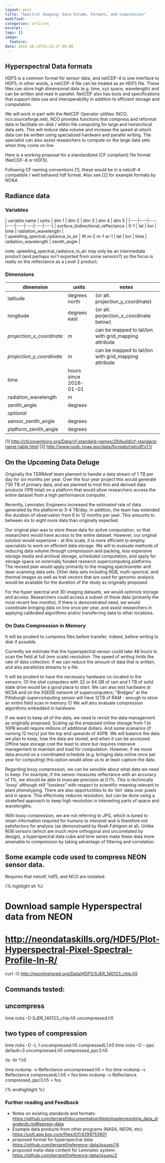 ```yaml
---
layout: post
title: "Spectral Imaging: Data Volume, Formats, and Compression"
modified:
categories: articles
excerpt:
tags: []
image:
  feature:
date: 2015-10-13T22:22:27-05:00
---
```


## Hyperspectral Data formats
 
HDF5 is a common format for sensor data, and netCDF-4 is one interface to HDF5; in other words, a netCDF-4 file can be treated as an HDF5 file.  These files can store high dimensional data (e.g. time, xyz space, wavelength) and can be written and read in parallel. NetCDF also has tools and specifications that support data use and interoperability in addition to efficient storage and computation.

We will work in part with the NetCDF Operator utilities (NCO, nco.sourceforge.net).
NCO provides functions that compress and reformat data in facilitate on-disk / within file computing for large and heirarchical data sets. This will reduce data volume and increase the speed at which data can be written using specialized hardware and parallel writing. The specialist can also assist researchers to compute on the large data sets when they come on line.

Here is a working proposal for a standardized (CF compliant) file format (NetCDF-4 or HDF5).

Following CF naming conventions [1], these would be in a netcdf-4 compatible / well behaved hdf format. Also see [2] for example formats by NOAA

## Radiance data

### Variables

| variable name | units | dim 1 | dim 2 | dim 3 | dim 4 | dim 5 |
|----|----|----|----|----|----|----|----|
| surface_bidirectional_reflectance   |  0-1 |  lat   | lon   | time   |  radiation_wavelength |  
| upwelling_spectral_radiance_in_air | W m-2 m-1 sr-1 |  lat   | lon   | time   |  radiation_wavelength | zenith_angle |

note: upwelling_spectral_radiance_in_air may only be an intermediate product (and perhaps isn't exported from some sensors?) so the focus is really on the reflectance as a Level 2 product.


### Dimensions 

| dimension | units |  notes |
|----|----|---| 
| latitude | degrees north |   (or alt. projection_y_coordinate) | 
| longitude | degrees east |  (or alt. porjection_x_coordinate below)|
| _projection_x_coordinate_ | m | can be mapped to lat/lon with grid_mapping attribute |
| _projection_y_coordinate_ | m |   can be mapped to lat/lon with grid_mapping attribute | 
| time | hours since 2016-01-01|  
| radiation_wavelength | m  |
| zenith_angle | degrees |
|  _optional_  |    |
|  sensor_zenith_angle | degrees |
|  platform_zenith_angle | degrees  |  

[1] http://cfconventions.org/Data/cf-standard-names/29/build/cf-standard-name-table.html
[2] http://www.nodc.noaa.gov/data/formats/netcdf/v1.1/


## On the Upcoming Data Deluge

Originally the TERRAref team planned to handle a data stream of 1 TB per day for six months per year.
Over the four year project this would generate 730 TB of primary data, and we planned to host this and derived data products (1PB total) on a platform that would allow researchers access the entire dataset from a high performance computer.

Recently, Lemnatec Engineers increased the estimated rate of data generated by the platform to 3-4 TB/day. In addition, the team has extended the duration of observation from 6 to 12 months per year. This amounts to between six to eight more data than originally expected. 

Our original plan was to store these data for active computation, so that researchers would have access to the entire dataset. However, our original solution would expensive - at this scale, it is more efficient to employ specialists to work on efficient data storage.
We will to evaluate methods of reducing data volume through compression and packing, less expensive storage media and archival storage, scheduled computation, and apply for storage space on externally funded research supercomputing platforms.
The revised plan would apply primarily to the imaging spectrometer and laser scanning data sets. Other data sets including RGB, multi-spectral, and thermal images as well as trait vectors that are used for genomic analysis would be available for the duration of the study as originally proposed.
 
For the hyper spectral and 3D imaging datasets, we would optimize storage and access. Researchers could access a subset of these data (primarily the most recent few months). If there is demonstrated need, we would coordinate bringing data on line once per year, and assist researchers in applying calibrated algorithms and/or transferring data to other locations.

### On Data Compression in Memory

It will be prudent to compress files before transfer, indeed, before writing to disk if possible.

Currently we estimate that the hyperspectral sensor could take 48 hours to scan the field at full (mm scale) resolution. The speed of writing limits the rate of data collection.
If we can reduce the amount of data that is written, and also parallelize streams to a file.

It will be prudent to have the necessary hardware co-located to the sensors. Of the shel computers with 32 or 64 GB of ram and 1 TB of solid state drive would be a good place to start. We can also test hardware at NCSA and on the XSEDE network of supercomputers; "Bridges" at the Pittsburgh supercomputing sensor will have 12TB of RAM - enough to store an entire field scan in memory (!)
We will also evaluate compression algorithms embedded in hardware.

If we want to keep all of the data, we need to revisit the data management as originally proposed. Scaling up the proposed online storage from 1 to 10PB would require millions of additional dollars. And some scenarios (if running 12 mo/y) put the top end upwards of 40PB. We will balance the data we plan to keep, how the data are stored, and when it can be accessed. Offline tape storage cost the least to store but requires intensive management to maintain and load for computation. However, if we move data around on a coordinated schedule (e.g. bringing data online once per year for computing) this option would allow us to at least capture the data. 

Regarding lossy compression, we can be sensible about what data we need to keep. For example, if the sensor measures reflectance with an accuracy of 1%, we should be able to truncate precision at 0.1%. This is technically 'lossy' although still "lossless" with respect to scientific meaning relevant to plant phenotyping. There are also opportunities to do 'bin' data over pixels and in space. This effectively reduces resolution, but can be done using a stratefied approach to keep high resolution in interesting parts of space and wavelengths.

With lossy compression, we are not referring to JPG, which is tuned to retain information required for humans to interpret and is therefore not satisfactory for analysis (as demonstraetd by Noah Fahlgren et al). Unlike RGB sensors (which are much more orthogonal and uncorrelated by design), a hyperspectral data cube and time series make these data more amenable to compression by taking advantage of filtering and correlation.

## Some example code used to compress NEON sensor data.

Requires that netcdf, hdf5, and NCO are installed.

{% highlight sh %}

# Download sample Hyperspectral data from NEON
# http://neondataskills.org/HDF5/Plot-Hyperspectral-Pixel-Spectral-Profile-In-R/

curl -O http://neonhighered.org/Data/HDF5/SJER_140123_chip.h5

## Commands tested:

## uncompress
time ncks -O SJER_140123_chip.h5 uncompressed.h5
## two types of compression
time ncks -O -L 1 uncompressed.h5 compressedL1.h5
time ncks -O --ppc default=3 uncompressed.h5 compressed_ppc3.h5

\ls -ltr *.h5

time ncdump -v Reflectance uncompressed.h5 > foo
time ncdump -v Reflectance compressedL1.h5 > foo
time ncdump -v Reflectance compressed_ppc3.h5 > foo

{% endhighlight %}

### Further reading and Feedback 

* Notes on existing standards and formats: https://github.com/terraref/documentation/blob/master/existing_data_standards.md#sensor-data
* Example data products from other programs (NASA, NEON, etc): https://uofi.app.box.com/files/0/f/4299753901
* proposed format for hyperspectral data: https://github.com/terraref/reference-data/issues/14
* proposed meta-data content for Lemnatec system: https://github.com/terraref/reference-data/issues/2
